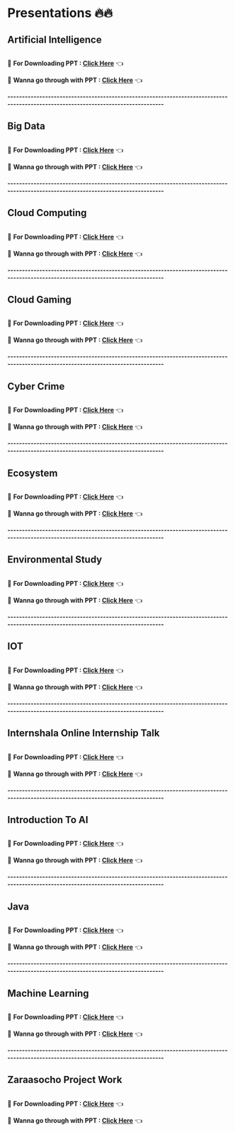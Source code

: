 # Presentations 🔥🔥

## Artificial Intelligence

<img src="https://github.com/kishanrajput23/Presentations/blob/main/Artificial%20Intelligence/Screenshot%20(2).png" alt="">

🔸 **For Downloading PPT : [Click Here](https://github.com/kishanrajput23/Presentations/blob/main/Artificial%20Intelligence/Artificial%20Intelligence.pptx)** 👈

🔸 **Wanna go through with PPT : [Click Here](https://github.com/kishanrajput23/Presentations/blob/main/Artificial%20Intelligence/README.md)** 👈

**----------------------------------------------------------------------------------------------------------------------------------**

## Big Data

<img src="https://github.com/kishanrajput23/Presentations/blob/main/Big%20Data/Screenshot%20(37).png" alt="">

🔸 **For Downloading PPT : [Click Here](https://github.com/kishanrajput23/Presentations/blob/main/Big%20Data/Intro%20to%20Big%20Data.pptx)** 👈

🔸 **Wanna go through with PPT : [Click Here](https://github.com/kishanrajput23/Presentations/blob/main/Big%20Data/README.md)** 👈

**----------------------------------------------------------------------------------------------------------------------------------**

## Cloud Computing

<img src="https://github.com/kishanrajput23/Presentations/blob/main/Cloud%20Computing/Screenshot%20(165).png" alt="">

🔸 **For Downloading PPT : [Click Here](https://github.com/kishanrajput23/Presentations/blob/main/Cloud%20Computing/Cloud%20Computing.pptx)** 👈

🔸 **Wanna go through with PPT : [Click Here](https://github.com/kishanrajput23/Presentations/blob/main/Cloud%20Computing/README.md)** 👈

**----------------------------------------------------------------------------------------------------------------------------------**

## Cloud Gaming

<img src="https://github.com/kishanrajput23/Presentations/blob/main/Cloud%20Gaming/Screenshot%20(183).png" alt="">

🔸 **For Downloading PPT : [Click Here](https://github.com/kishanrajput23/Presentations/blob/main/Cloud%20Gaming/Cloud%20Gaming.pptx)** 👈

🔸 **Wanna go through with PPT : [Click Here](https://github.com/kishanrajput23/Presentations/blob/main/Cloud%20Gaming/README.md)** 👈

**----------------------------------------------------------------------------------------------------------------------------------**

## Cyber Crime

<img src="https://github.com/kishanrajput23/Presentations/blob/main/Cyber%20Crime/Screenshot%20(215).png" alt="">

🔸 **For Downloading PPT : [Click Here](https://github.com/kishanrajput23/Presentations/blob/main/Cyber%20Crime/Cyber%20Crime.pptx)** 👈

🔸 **Wanna go through with PPT : [Click Here](https://github.com/kishanrajput23/Presentations/blob/main/Cyber%20Crime/README.md)** 👈

**----------------------------------------------------------------------------------------------------------------------------------**

## Ecosystem

<img src="https://github.com/kishanrajput23/Presentations/blob/main/Ecosystem/Screenshot%20(58).png" alt="">

🔸 **For Downloading PPT : [Click Here](https://github.com/kishanrajput23/Presentations/blob/main/Ecosystem/ECOSYSTEM%20PPT.pptx)** 👈

🔸 **Wanna go through with PPT : [Click Here](https://github.com/kishanrajput23/Presentations/blob/main/Ecosystem/README.md)** 👈

**----------------------------------------------------------------------------------------------------------------------------------**

## Environmental Study

<img src="https://github.com/kishanrajput23/Presentations/blob/main/Environmental%20Study/Screenshot%20(72).png" alt="">

🔸 **For Downloading PPT : [Click Here](https://github.com/kishanrajput23/Presentations/blob/main/Environmental%20Study/Environmental%20Study.pptx)** 👈

🔸 **Wanna go through with PPT : [Click Here](https://github.com/kishanrajput23/Presentations/blob/main/Environmental%20Study/README.md)** 👈

**----------------------------------------------------------------------------------------------------------------------------------**

## IOT

<img src="https://github.com/kishanrajput23/Presentations/blob/main/IOT/Screenshot%20(199).png" alt="">

🔸 **For Downloading PPT : [Click Here](https://github.com/kishanrajput23/Presentations/blob/main/IOT/IOT(internet_of_things).pptx)** 👈

🔸 **Wanna go through with PPT : [Click Here](https://github.com/kishanrajput23/Presentations/blob/main/IOT/README.md)** 👈

**----------------------------------------------------------------------------------------------------------------------------------**

## Internshala Online Internship Talk

<img src="https://github.com/kishanrajput23/Presentations/blob/main/Internshala%20Online%20Internship%20Talk/Screenshot%20(134).png" alt="">

🔸 **For Downloading PPT : [Click Here](https://github.com/kishanrajput23/Presentations/blob/main/Internshala%20Online%20Internship%20Talk/Online%20Internship%20Talk%20-%20PPT.pptx)** 👈

🔸 **Wanna go through with PPT : [Click Here](https://github.com/kishanrajput23/Presentations/blob/main/Internshala%20Online%20Internship%20Talk/README.md)** 👈

**----------------------------------------------------------------------------------------------------------------------------------**

## Introduction To AI

<img src="https://github.com/kishanrajput23/Presentations/blob/main/Introduction%20to%20AI/Screenshot%20(147).png" alt="">

🔸 **For Downloading PPT : [Click Here](https://github.com/kishanrajput23/Presentations/blob/main/Introduction%20to%20AI/Introduction%20to%20AI.pptx)** 👈

🔸 **Wanna go through with PPT : [Click Here](https://github.com/kishanrajput23/Presentations/blob/main/Introduction%20to%20AI/README.md)** 👈

**----------------------------------------------------------------------------------------------------------------------------------**

## Java

<img src="https://github.com/kishanrajput23/Presentations/blob/main/Java/Screenshot%20(84).png" alt="">

🔸 **For Downloading PPT : [Click Here](https://github.com/kishanrajput23/Presentations/blob/main/Java/Intro%20to%20Java.pptx)** 👈

🔸 **Wanna go through with PPT : [Click Here](https://github.com/kishanrajput23/Presentations/blob/main/Java/README.md)** 👈

**----------------------------------------------------------------------------------------------------------------------------------**

## Machine Learning

<img src="https://github.com/kishanrajput23/Presentations/blob/main/Machine%20Learning/Screenshot%20(103).png" alt="">

🔸 **For Downloading PPT : [Click Here](https://github.com/kishanrajput23/Presentations/blob/main/Machine%20Learning/Intro%20to%20machine%20learning.pptx)** 👈

🔸 **Wanna go through with PPT : [Click Here](https://github.com/kishanrajput23/Presentations/blob/main/Machine%20Learning/README.md)** 👈

**----------------------------------------------------------------------------------------------------------------------------------**

## Zaraasocho Project Work

<img src="https://github.com/kishanrajput23/Presentations/blob/main/Zaraasocho%20Project%20Work/Screenshot%20(27).png" alt="">

🔸 **For Downloading PPT : [Click Here](https://github.com/kishanrajput23/Presentations/blob/main/Zaraasocho%20Project%20Work/Brief%20About%20Zaraasocho.pptx)** 👈

🔸 **Wanna go through with PPT : [Click Here](https://github.com/kishanrajput23/Presentations/blob/main/Zaraasocho%20Project%20Work/README.md)** 👈


